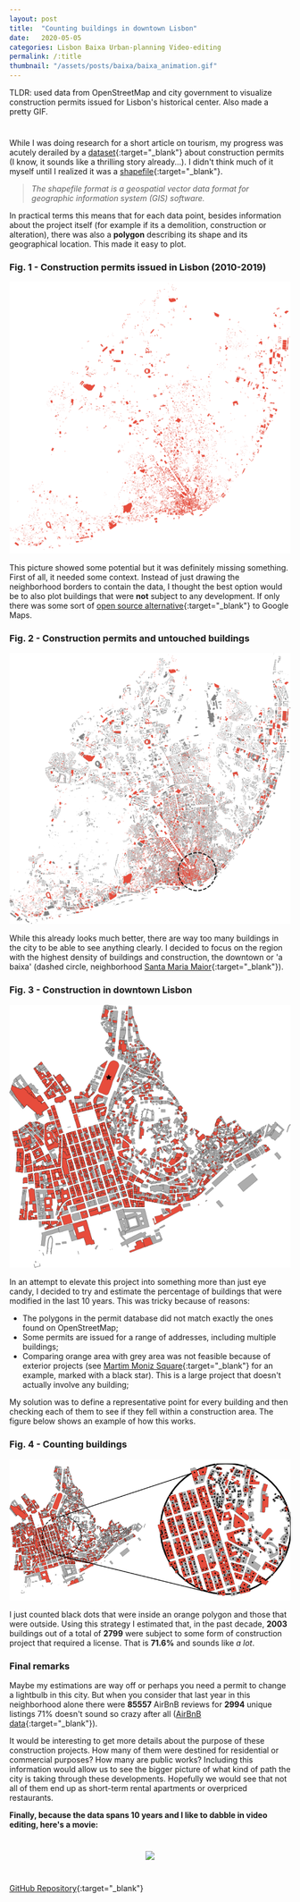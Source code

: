 ```yaml
---
layout: post
title:  "Counting buildings in downtown Lisbon"
date:   2020-05-05
categories: Lisbon Baixa Urban-planning Video-editing
permalink: /:title
thumbnail: "/assets/posts/baixa/baixa_animation.gif"
---
```

TLDR: used data from OpenStreetMap and city government to visualize construction permits issued for Lisbon's historical center. Also made a pretty GIF.

<h1 id="posts-label"></h1>

While I was doing research for a short article on tourism, my progress was acutely derailed by a [dataset](http://geodados.cm-lisboa.pt/datasets/alvarás-para-obras-de-edificação-e-demolição){:target="_blank"} about construction permits (I know, it sounds like a thrilling story already...). I didn't think much of it myself until I realized it was a [shapefile](https://en.wikipedia.org/wiki/Shapefile){:target="_blank"}. 

> *The shapefile format is a geospatial vector data format for geographic information system (GIS) software.*

In practical terms this means that for each data point, besides information about the project itself (for example if its a demolition, construction or alteration), there was also a **polygon** describing its shape and its geographical location. This made it easy to plot.

### Fig. 1 - Construction permits issued in Lisbon (2010-2019)

<p align="center">
  <img src="/assets/posts/baixa/alvaras.png" />
</p>

This picture showed some potential but it was definitely missing something. First of all, it needed some context. Instead of just drawing the neighborhood borders to contain the data, I thought the best option would be to also plot buildings that were **not** subject to any development. If only there was some sort of [open source alternative](https://www.openstreetmap.org/about){:target="_blank"} to Google Maps. 

### Fig. 2 - Construction permits and untouched buildings

<p align="center">
  <img src="/assets/posts/baixa/all_buildings.png" />
</p>

While this already looks much better, there are way too many buildings in the city to be able to see anything clearly. I decided to focus on the region with the highest density of buildings and construction, the downtown or 'a baixa' (dashed circle, neighborhood [Santa Maria Maior](https://www.jf-santamariamaior.pt/){:target="_blank"}). 

### Fig. 3 - Construction in downtown Lisbon 

<p align="center">
  <img src="/assets/posts/baixa/baixa_buildings.png" />
</p>

In an attempt to elevate this project into something more than just eye candy, I decided to try and estimate the percentage of buildings that were modified in the last 10 years. This was tricky because of reasons: 

- The polygons in the permit database did not match exactly the ones found on OpenStreetMap;
- Some permits are issued for a range of addresses, including multiple buildings;
- Comparing orange area with grey area was not feasible because of exterior projects (see [Martim Moniz Square](https://goo.gl/maps/2ULYkBxzdVDW7uiX8){:target="_blank"} for an example, marked with a black star). This is a large project that doesn't actually involve any building;

My solution was to define a representative point for every building and then checking each of them to see if they fell within a construction area. The figure below shows an example of how this works.

### Fig. 4 - Counting buildings

<p align="center">
  <img src="/assets/posts/baixa/counting_buildings.png" />
</p>

I just counted black dots that were inside an orange polygon and those that were outside. Using this strategy I estimated that, in the past decade, **2003** buildings out of a total of **2799** were subject to some form of construction project that required a license. That is **71.6%** and sounds like *a lot*. 

### Final remarks

Maybe my estimations are way off or perhaps you need a permit to change a lightbulb in this city. But when you consider that last year in this neighborhood alone there were **85557** AirBnB reviews for **2994** unique listings 71% doesn't sound so crazy after all ([AirBnB data](http://insideairbnb.com/lisbon/){:target="_blank"}). 

It would be interesting to get more details about the purpose of these construction projects. How many of them were destined for residential or commercial purposes? How many are public works? Including this information would allow us to see the bigger picture of what kind of path the city is taking through these developments. Hopefully we would see that not all of them end up as short-term rental apartments or overpriced restaurants.

**Finally, because the data spans 10 years and I like to dabble in video editing, here's a movie:**

<h1 id="posts-label"></h1>

<p align="center">
  <img src="/assets/posts/baixa/baixa_animation.gif" />
</p>

<h1 id="posts-label"></h1>

[GitHub Repository](https://github.com/ricardozacarias/lisbon-buildings){:target="_blank"}